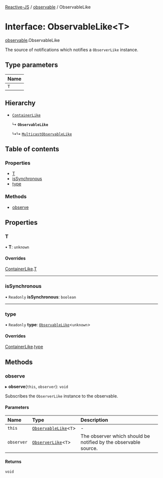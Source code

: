 [Reactive-JS](../README.md) / [observable](../modules/observable.md) / ObservableLike

# Interface: ObservableLike<T\>

[observable](../modules/observable.md).ObservableLike

The source of notifications which notifies a `ObserverLike` instance.

## Type parameters

| Name |
| :------ |
| `T` |

## Hierarchy

- [`ContainerLike`](container.ContainerLike.md)

  ↳ **`ObservableLike`**

  ↳↳ [`MulticastObservableLike`](observable.MulticastObservableLike.md)

## Table of contents

### Properties

- [T](observable.ObservableLike.md#t)
- [isSynchronous](observable.ObservableLike.md#issynchronous)
- [type](observable.ObservableLike.md#type)

### Methods

- [observe](observable.ObservableLike.md#observe)

## Properties

### T

• **T**: `unknown`

#### Overrides

[ContainerLike](container.ContainerLike.md).[T](container.ContainerLike.md#t)

___

### isSynchronous

• `Readonly` **isSynchronous**: `boolean`

___

### type

• `Readonly` **type**: [`ObservableLike`](observable.ObservableLike.md)<`unknown`\>

#### Overrides

[ContainerLike](container.ContainerLike.md).[type](container.ContainerLike.md#type)

## Methods

### observe

▸ **observe**(`this`, `observer`): `void`

Subscribes the `ObserverLike` instance to the observable.

#### Parameters

| Name | Type | Description |
| :------ | :------ | :------ |
| `this` | [`ObservableLike`](observable.ObservableLike.md)<`T`\> | - |
| `observer` | [`ObserverLike`](observable.ObserverLike.md)<`T`\> | The observer which should be notified by the observable source. |

#### Returns

`void`

